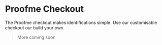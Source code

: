 # Proofme Checkout

The Proofme checkout makes identifications simple.
Use our customisable checkout our build your own.

> More coming soon
